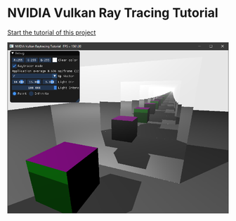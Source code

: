 # NVIDIA Vulkan Ray Tracing Tutorial

[Start the tutorial of this project](https://nvpro-samples.github.io/vk_raytracing_tutorial/vkrt_tuto_reflection.md.html)

![](../docs/Images/reflections.png)